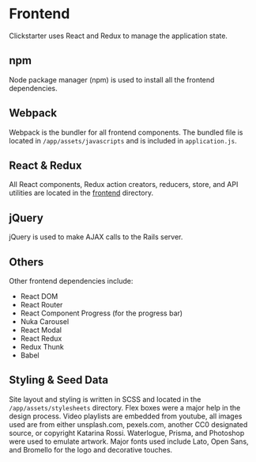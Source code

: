 # Frontend

Clickstarter uses React and Redux to manage the application state.

## npm

Node package manager (npm) is used to install all the frontend dependencies.

## Webpack

Webpack is the bundler for all frontend components. The bundled file is located in `/app/assets/javascripts` and is included in `application.js`.

## React & Redux

All React components, Redux action creators, reducers, store, and API utilities are located in the [frontend](../frontend) directory.

## jQuery

jQuery is used to make AJAX calls to the Rails server.

## Others

Other frontend dependencies include:

- React DOM
- React Router
- React Component Progress (for the progress bar)
- Nuka Carousel
- React Modal
- React Redux
- Redux Thunk
- Babel

## Styling & Seed Data

Site layout and styling is written in SCSS and located in the `/app/assets/stylesheets` directory. Flex boxes were a major help in the design process. Video playlists are embedded from youtube, all images used are from either unsplash.com, pexels.com, another CC0 designated source, or copyright Katarina Rossi. Waterlogue, Prisma, and Photoshop were used to emulate artwork. Major fonts used include Lato, Open Sans, and Bromello for the logo and decorative touches.
